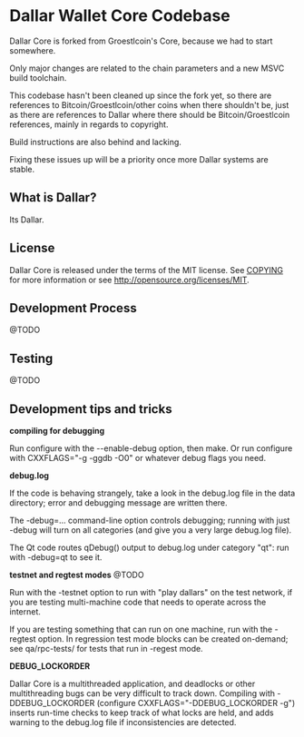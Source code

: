 Dallar Wallet Core Codebase
=================================

Dallar Core is forked from Groestlcoin's Core, because we had to start somewhere.

Only major changes are related to the chain parameters and a new MSVC build toolchain.

This codebase hasn't been cleaned up since the fork yet, so there are references to Bitcoin/Groestlcoin/other coins when there shouldn't be, just as there are references to Dallar where there should be Bitcoin/Groestlcoin references, mainly in regards to copyright.

Build instructions are also behind and lacking.

Fixing these issues up will be a priority once more Dallar systems are stable.


What is Dallar?
-----------------

Its Dallar.

License
-------

Dallar Core is released under the terms of the MIT license. See [COPYING](COPYING) for more
information or see http://opensource.org/licenses/MIT.

Development Process
-------------------

@TODO

Testing
-------

@TODO

Development tips and tricks
---------------------------

**compiling for debugging**

Run configure with the --enable-debug option, then make. Or run configure with
CXXFLAGS="-g -ggdb -O0" or whatever debug flags you need.

**debug.log**

If the code is behaving strangely, take a look in the debug.log file in the data directory;
error and debugging message are written there.

The -debug=... command-line option controls debugging; running with just -debug will turn
on all categories (and give you a very large debug.log file).

The Qt code routes qDebug() output to debug.log under category "qt": run with -debug=qt
to see it.

**testnet and regtest modes** @TODO

Run with the -testnet option to run with "play dallars" on the test network, if you
are testing multi-machine code that needs to operate across the internet.

If you are testing something that can run on one machine, run with the -regtest option.
In regression test mode blocks can be created on-demand; see qa/rpc-tests/ for tests
that run in -regest mode.

**DEBUG_LOCKORDER**

Dallar Core is a multithreaded application, and deadlocks or other multithreading bugs
can be very difficult to track down. Compiling with -DDEBUG_LOCKORDER (configure
CXXFLAGS="-DDEBUG_LOCKORDER -g") inserts run-time checks to keep track of what locks
are held, and adds warning to the debug.log file if inconsistencies are detected.
